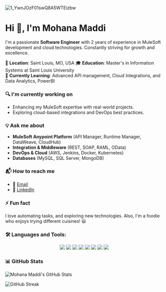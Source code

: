 ![1_YwnJOzF01swQ8A5WTEizbw](https://github.com/user-attachments/assets/e2980ec0-9a1c-4194-86e6-6ff347d5c246)

<p align="center">
  <h1>Hi 👋, I'm Mohana Maddi</h1>
</p>


I'm a passionate **Software Engineer** with 2 years of experience in MuleSoft development and cloud technologies. Constantly striving for growth and excellence.

📍 **Location**: Saint Louis, MO, USA 
🎓 **Education**: Master's in Information Systems at Saint Louis University  
🌱 **Currently Learning**: Advanced API management, Cloud Integrations, and Data Analytics, PowerBI  

### 🔍 I'm currently working on  
- Enhancing my MuleSoft expertise with real-world projects.  
- Exploring cloud-based integrations and DevOps best practices.  

### 💡 Ask me about  
- **MuleSoft Anypoint Platform** (API Manager, Runtime Manager, DataWeave, CloudHub)  
- **Integration & Middleware** (REST, SOAP, RAML, OData)  
- **DevOps & Cloud** (AWS, Jenkins, Docker, Kubernetes)  
- **Databases** (MySQL, SQL Server, MongoDB)

### 📬 How to reach me 
- 📧 [Email](mailto:maddimohana@gmail.com)  
- 🔗 [LinkedIn](https://www.linkedin.com/in/mohana-maddi-931bba189/)

### ⚡ Fun fact 
I love automating tasks, and exploring new technologies. Also, I'm a foodie who enjoys trying different cuisines! 😃

### 🛠️ Languages and Tools:
<p align="center">
  <img src="https://img.shields.io/badge/Mulesoft-blue?style=flat&logo=mulesoft">
  <img src="https://img.shields.io/badge/Java-orange?style=flat&logo=java">
  <img src="https://img.shields.io/badge/REST-API-lightgrey?style=flat&logo=postman">
  <img src="https://img.shields.io/badge/SOAP-blue?style=flat&logo=soapui">
  <img src="https://img.shields.io/badge/MySQL-blue?style=flat&logo=mysql">
  <img src="https://img.shields.io/badge/AWS-orange?style=flat&logo=amazonaws">
  <img src="https://img.shields.io/badge/Git-orange?style=flat&logo=git">
  <img src="https://img.shields.io/badge/Jenkins-red?style=flat&logo=jenkins">
</p>

### 📊 GitHub Stats

![Mohana Maddi's GitHub Stats](https://github-readme-stats.vercel.app/api?username=Mohana-Maddi&show_icons=true&theme=radical)


![GitHub Streak](https://github-readme-streak-stats.herokuapp.com/?user=Mohana-Maddi&theme=radical)






